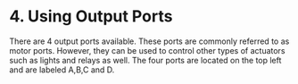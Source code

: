 # 4. Using Output Ports

There are 4 output ports available. These ports are commonly referred to as motor ports. However, they can be used to control other types of actuators such as lights and relays as well. The four ports are located on the top left and are labeled A,B,C and D.

